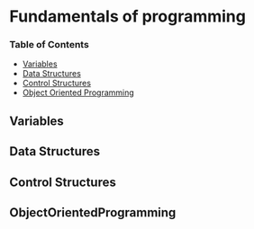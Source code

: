 # Fundamentals of programming

### Table of Contents

- [Variables](#Variables)
- [Data Structures](#DataStructures)
- [Control Structures](#ControlStructures)
- [Object Oriented Programming](#ObjectOrientedProgramming)

## Variables
## Data Structures
## Control Structures
## ObjectOrientedProgramming
